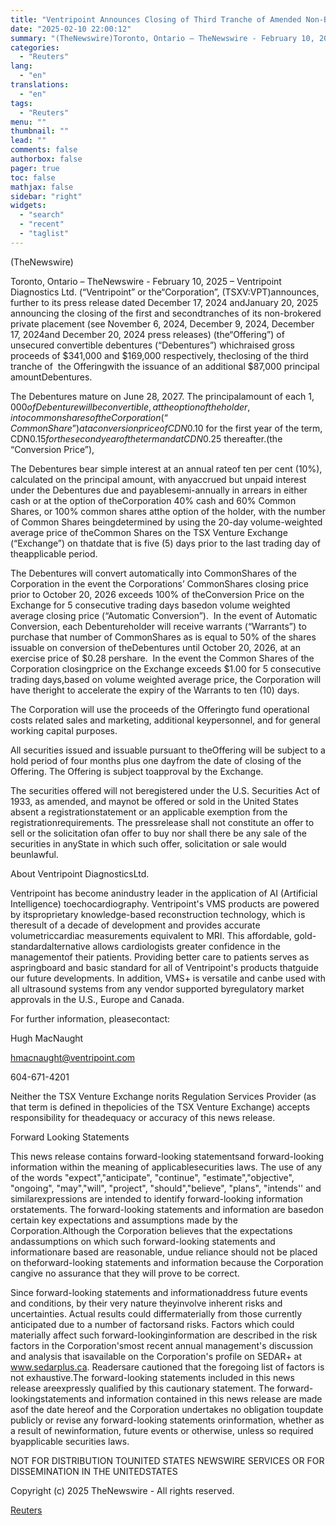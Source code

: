```yaml
---
title: "Ventripoint Announces Closing of Third Tranche of Amended Non-Brokered Convertible Debenture Private Placement and Extension of Offering"
date: "2025-02-10 22:00:12"
summary: "(TheNewswire)Toronto, Ontario – TheNewswire - February 10, 2025 – Ventripoint Diagnostics Ltd. (“Ventripoint” or the“Corporation”, (TSXV:VPT)announces, further to its press release dated December 17, 2024 andJanuary 20, 2025 announcing the closing of the first and secondtranches of its non-brokered private placement (see November 6, 2024, December 9, 2024, December 17,..."
categories:
  - "Reuters"
lang:
  - "en"
translations:
  - "en"
tags:
  - "Reuters"
menu: ""
thumbnail: ""
lead: ""
comments: false
authorbox: false
pager: true
toc: false
mathjax: false
sidebar: "right"
widgets:
  - "search"
  - "recent"
  - "taglist"
---
```


(TheNewswire)




Toronto, Ontario – TheNewswire - February 10, 2025 – Ventripoint Diagnostics Ltd. (“Ventripoint” or the“Corporation”, (TSXV:VPT)announces, further to its press release dated December 17, 2024 andJanuary 20, 2025 announcing the closing of the first and secondtranches of its non-brokered private placement (see November 6, 2024, December 9, 2024, December 17, 2024and December 20, 2024 press releases) (the“Offering”) of unsecured convertible debentures (“Debentures”) whichraised gross proceeds of $341,000 and $169,000 respectively, theclosing of the third tranche of  the Offeringwith the issuance of an additional $87,000 principal amountDebentures.

The Debentures mature on June 28, 2027. The principalamount of each $1,000 of Debenture will be convertible, at the optionof the holder, into common shares of the Corporation (“Common Share”) at aconversion price of CDN$0.10 for the first year of the term, CDN$0.15for the second year of the term and at CDN$0.25 thereafter.(the “Conversion Price”),

The Debentures bear simple interest at an annual rateof ten per cent (10%), calculated on the principal amount, with anyaccrued but unpaid interest under the Debentures due and payablesemi-annually in arrears in either cash or at the option of theCorporation 40% cash and 60% Common Shares, or 100% common shares atthe option of the holder, with the number of Common Shares beingdetermined by using the 20-day volume-weighted average price of theCommon Shares on the TSX Venture Exchange (“Exchange”) on thatdate that is five (5) days prior to the last trading day of theapplicable period.

The Debentures will convert automatically into CommonShares of the Corporation in the event the Corporations’ CommonShares closing price prior to October 20, 2026 exceeds 100% of theConversion Price on the Exchange for 5 consecutive trading days basedon volume weighted average closing price (“Automatic Conversion”).  In the event of Automatic Conversion, each Debentureholder will receive warrants (“Warrants”) to purchase that number of CommonShares as is equal to 50% of the shares issuable on conversion of theDebentures until October 20, 2026, at an exercise price of $0.28 pershare.  In the event the Common Shares of the Corporation closingprice on the Exchange exceeds $1.00 for 5 consecutive trading days,based on volume weighted average price, the Corporation will have theright to accelerate the expiry of the Warrants to ten (10) days.

The Corporation will use the proceeds of the Offeringto fund operational costs related sales and marketing, additional keypersonnel, and for general working capital purposes.

All securities issued and issuable pursuant to theOffering will be subject to a hold period of four months plus one dayfrom the date of closing of the Offering. The Offering is subject toapproval by the Exchange.

The securities offered will not beregistered under the U.S. Securities Act of 1933, as amended, and maynot be offered or sold in the United States absent a registrationstatement or an applicable exemption from the registrationrequirements. The pressrelease shall not constitute an offer to sell or the solicitation ofan offer to buy nor shall there be any sale of the securities in anyState in which such offer, solicitation or sale would beunlawful.

About Ventripoint DiagnosticsLtd.

Ventripoint has become anindustry leader in the application of AI (Artificial Intelligence) toechocardiography. Ventripoint's VMS products are powered by itsproprietary knowledge-based reconstruction technology, which is theresult of a decade of development and provides accurate volumetriccardiac measurements equivalent to MRI. This affordable, gold-standardalternative allows cardiologists greater confidence in the managementof their patients. Providing better care to patients serves as aspringboard and basic standard for all of Ventripoint's products thatguide our future developments. In addition, VMS+ is versatile and canbe used with all ultrasound systems from any vendor supported byregulatory market approvals in the U.S., Europe and Canada.

For further information, pleasecontact:

Hugh MacNaught

hmacnaught@ventripoint.com

604-671-4201

Neither the TSX Venture Exchange norits Regulation Services Provider (as that term is defined in thepolicies of the TSX Venture Exchange) accepts responsibility for theadequacy or accuracy of this news release.

Forward Looking Statements

This news release contains forward-looking statementsand forward-looking information within the meaning of applicablesecurities laws. The use of any of the words "expect","anticipate", "continue", "estimate","objective", "ongoing", "may","will", "project", "should","believe", "plans", "intends'' and similarexpressions are intended to identify forward-looking information orstatements. The forward-looking statements and information are basedon certain key expectations and assumptions made by the Corporation.Although the Corporation believes that the expectations andassumptions on which such forward-looking statements and informationare based are reasonable, undue reliance should not be placed on theforward-looking statements and information because the Corporation cangive no assurance that they will prove to be correct.

Since forward-looking statements and informationaddress future events and conditions, by their very nature theyinvolve inherent risks and uncertainties. Actual results could differmaterially from those currently anticipated due to a number of factorsand risks. Factors which could materially affect such forward-lookinginformation are described in the risk factors in the Corporation'smost recent annual management's discussion and analysis that isavailable on the Corporation's profile on SEDAR+ at www.sedarplus.ca. Readersare cautioned that the foregoing list of factors is not exhaustive.The forward-looking statements included in this news release areexpressly qualified by this cautionary statement. The forward-lookingstatements and information contained in this news release are made asof the date hereof and the Corporation undertakes no obligation toupdate publicly or revise any forward-looking statements orinformation, whether as a result of newinformation, future events or otherwise, unless so required byapplicable securities laws.

NOT FOR DISTRIBUTION TOUNITED STATES NEWSWIRE SERVICES OR FOR DISSEMINATION IN THE UNITEDSTATES

Copyright (c) 2025 TheNewswire - All rights reserved.

[Reuters](https://www.tradingview.com/news/reuters.com,2025-02-10:newsml_Tnw6qynDf:0-ventripoint-announces-closing-of-third-tranche-of-amended-non-brokered-convertible-debenture-private-placement-and-extension-of-offering/)
